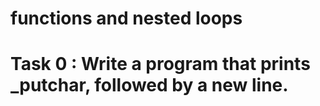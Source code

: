 # functions and nested loops
# Task 0 : Write a program that prints _putchar, followed by a new line.

